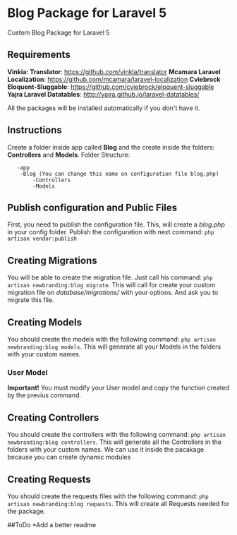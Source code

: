 # Blog Package for Laravel 5

Custom Blog Package for Laravel 5

## Requirements

**Vinkia: Translator**: https://github.com/vinkla/translator
**Mcamara Laravel Localization**: https://github.com/mcamara/laravel-localization
**Cviebrock Eloquent-Sluggable**: https://github.com/cviebrock/eloquent-sluggable
**Yajra Laravel Datatables**: http://yajra.github.io/laravel-datatables/

All the packages will be installed automatically if you don't have it.


## Instructions

Create a folder inside app called **Blog** and the create inside the folders: **Controllers** and **Models**.
Folder Structure:
```
   -app
    -Blog (You can change this name on configuration file blog.php)
        -Controllers
        -Models
```

## Publish configuration and Public Files

First, you need to publish the configuration file. This, will create a *blog.php* in your config folder. Publish the configuration with next command:
`php artisan vendor:publish`


## Creating Migrations

You will be able to create the migration file. Just call his command:
`php artisan newbranding:blog migrate`. This will call for create your custom migration file on *database/migrations/* with your options. And ask you to migrate this file.


## Creating Models

You should create the models with the following command:
`php artisan newbranding:blog models`. This will generate all your Models in the folders with your custom names.

### User Model

**Important!** You must modify your User model and copy the function created by the previus command.


## Creating Controllers

You should create the controllers with the following command:
`php artisan newbranding:blog controllers`. This will generate all the  Controllers in the folders with your custom names. We can use it inside the pacakage because you can create dynamic modules

## Creating Requests

You should create the requests files with the following command:
`php artisan newbranding:blog requests`. This will create all Requests needed for the package.


##ToDo
*Add a better readme

    
